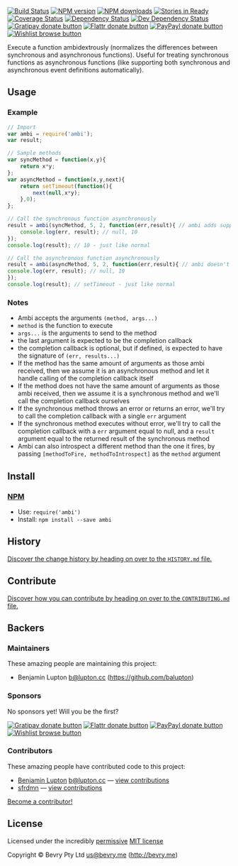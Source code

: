 <!-- TITLE -->

<!-- BADGES/ -->

[![Build Status](https://img.shields.io/travis/bevry/ambi/master.svg)](http://travis-ci.org/bevry/ambi "Check this project's build status on TravisCI")
[![NPM version](https://img.shields.io/npm/v/ambi.svg)](https://npmjs.org/package/ambi "View this project on NPM")
[![NPM downloads](https://img.shields.io/npm/dm/ambi.svg)](https://npmjs.org/package/ambi "View this project on NPM")
[![Stories in Ready](https://badge.waffle.io/bevry/ambi.png?label=ready)](http://waffle.io/bevry/ambi)
[![Coverage Status](https://coveralls.io/repos/bevry/ambi/badge.png)](https://coveralls.io/r/bevry/ambi)
[![Dependency Status](https://img.shields.io/david/bevry/ambi.svg)](https://david-dm.org/bevry/ambi)
[![Dev Dependency Status](https://img.shields.io/david/dev/bevry/ambi.svg)](https://david-dm.org/bevry/ambi#info=devDependencies)<br/>
[![Gratipay donate button](https://img.shields.io/gratipay/bevry.svg)](https://www.gratipay.com/bevry/ "Donate weekly to this project using Gratipay")
[![Flattr donate button](https://img.shields.io/badge/flattr-donate-yellow.svg)](http://flattr.com/thing/344188/balupton-on-Flattr "Donate monthly to this project using Flattr")
[![PayPayl donate button](https://img.shields.io/badge/paypal-donate-yellow.svg)](https://www.paypal.com/cgi-bin/webscr?cmd=_s-xclick&hosted_button_id=QB8GQPZAH84N6 "Donate once-off to this project using Paypal")
[![Wishlist browse button](https://img.shields.io/badge/wishlist-donate-yellow.svg)](http://amzn.com/w/2F8TXKSNAFG4V "Buy an item on our wishlist for us")

<!-- /BADGES -->


<!-- DESCRIPTION/ -->

Execute a function ambidextrously (normalizes the differences between synchronous and asynchronous functions). Useful for treating synchronous functions as asynchronous functions (like supporting both synchronous and asynchronous event definitions automatically).

<!-- /DESCRIPTION -->


## Usage

### Example

``` javascript
// Import
var ambi = require('ambi');
var result;

// Sample methods
var syncMethod = function(x,y){
	return x*y;
};
var asyncMethod = function(x,y,next){
	return setTimeout(function(){
		next(null,x*y);
	},0);
};

// Call the synchronous function asynchronously
result = ambi(syncMethod, 5, 2, function(err,result){ // ambi adds support for this asynchronous callback automatically
	console.log(err, result); // null, 10
});
console.log(result); // 10 - just like normal

// Call the asynchronous function asynchronously
result = ambi(asyncMethod, 5, 2, function(err,result){ // ambi doesn't do anything special here
console.log(err, result); // null, 10
});
console.log(result); // setTimeout - just like normal
```



### Notes

- Ambi accepts the arguments `(method, args...)`
- `method` is the function to execute
- `args...` is the arguments to send to the method
- the last argument is expected to be the completion callback
- the completion callback is optional, but if defined, is expected to have the signature of `(err, results...)`
- If the method has the same amount of arguments as those ambi received, then we assume it is an asynchronous method and let it handle calling of the completion callback itself
- If the method does not have the same amount of arguments as those ambi received, then we assume it is a synchronous method and we'll call the completion callback ourselves
- If the synchronous method throws an error or returns an error, we'll try to call the completion callback with a single `err` argument
- If the synchronous method executes without error, we'll try to call the completion callback with a `err` argument equal to null, and a `result` argument equal to the returned result of the synchronous method
- Ambi can also introspect a different method than the one it fires, by passing `[methodToFire, methodToIntrospect]` as the `method` argument


<!-- INSTALL/ -->

## Install

### [NPM](http://npmjs.org/)
- Use: `require('ambi')`
- Install: `npm install --save ambi`

<!-- /INSTALL -->


<!-- HISTORY/ -->

## History
[Discover the change history by heading on over to the `HISTORY.md` file.](https://github.com/bevry/ambi/blob/master/HISTORY.md#files)

<!-- /HISTORY -->


<!-- CONTRIBUTE/ -->

## Contribute

[Discover how you can contribute by heading on over to the `CONTRIBUTING.md` file.](https://github.com/bevry/ambi/blob/master/CONTRIBUTING.md#files)

<!-- /CONTRIBUTE -->


<!-- BACKERS/ -->

## Backers

### Maintainers

These amazing people are maintaining this project:

- Benjamin Lupton <b@lupton.cc> (https://github.com/balupton)

### Sponsors

No sponsors yet! Will you be the first?

[![Gratipay donate button](https://img.shields.io/gratipay/bevry.svg)](https://www.gratipay.com/bevry/ "Donate weekly to this project using Gratipay")
[![Flattr donate button](https://img.shields.io/badge/flattr-donate-yellow.svg)](http://flattr.com/thing/344188/balupton-on-Flattr "Donate monthly to this project using Flattr")
[![PayPayl donate button](https://img.shields.io/badge/paypal-donate-yellow.svg)](https://www.paypal.com/cgi-bin/webscr?cmd=_s-xclick&hosted_button_id=QB8GQPZAH84N6 "Donate once-off to this project using Paypal")
[![Wishlist browse button](https://img.shields.io/badge/wishlist-donate-yellow.svg)](http://amzn.com/w/2F8TXKSNAFG4V "Buy an item on our wishlist for us")

### Contributors

These amazing people have contributed code to this project:

- [Benjamin Lupton](https://github.com/balupton) <b@lupton.cc> — [view contributions](https://github.com/bevry/ambi/commits?author=balupton)
- [sfrdmn](https://github.com/sfrdmn) — [view contributions](https://github.com/bevry/ambi/commits?author=sfrdmn)

[Become a contributor!](https://github.com/bevry/ambi/blob/master/CONTRIBUTING.md#files)

<!-- /BACKERS -->


<!-- LICENSE/ -->

## License

Licensed under the incredibly [permissive](http://en.wikipedia.org/wiki/Permissive_free_software_licence) [MIT license](http://creativecommons.org/licenses/MIT/)

Copyright &copy; Bevry Pty Ltd <us@bevry.me> (http://bevry.me)

<!-- /LICENSE -->
